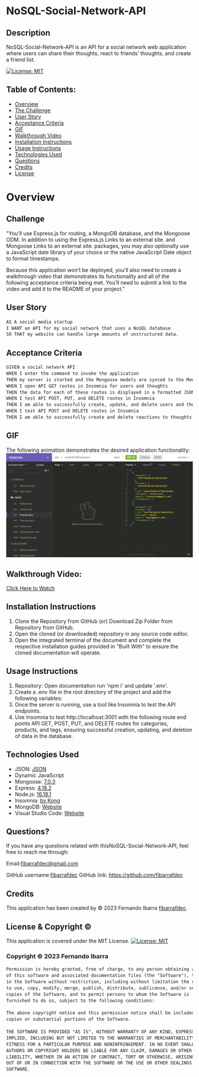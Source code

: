 # NoSQL-Social-Network-API

## Description
NoSQL-Social-Network-API is an API for a social network web application where users can share their thoughts, react to friends’ thoughts, and create a friend list.

[![License: MIT](https://img.shields.io/badge/License-MIT-yellow.svg)](https://opensource.org/licenses/MIT)

## Table of Contents:

- [Overview](#Overview)
- [The Challenge](#Challenge)
- [User Story](#User-Story)
- [Acceptance Criteria](#Acceptance-Criteria)
- [GIF](#GIF)
- [Walkthrough Video](#Walkthrough-Video)
- [Installation Instructions](#Installation-Instructions)
- [Usage Instructions](#Usage-Instructions)
- [Technologies Used](#Technologies-Used)
- [Questions](#Questions)
- [Credits](#Credits)
- [License](#License)

# Overview

## Challenge
"You’ll use Express.js for routing, a MongoDB database, and the Mongoose ODM. In addition to using the Express.js Links to an external site. and Mongoose Links to an external site. packages, you may also optionally use a JavaScript date library of your choice or the native JavaScript Date object to format timestamps.

Because this application won’t be deployed, you’ll also need to create a walkthrough video that demonstrates its functionality and all of the following acceptance criteria being met. You’ll need to submit a link to the video and add it to the README of your project."

## User Story

```md
AS A social media startup
I WANT an API for my social network that uses a NoSQL database
SO THAT my website can handle large amounts of unstructured data.
```

## Acceptance Criteria

```md
GIVEN a social network API
WHEN I enter the command to invoke the application
THEN my server is started and the Mongoose models are synced to the MongoDB database
WHEN I open API GET routes in Insomnia for users and thoughts
THEN the data for each of these routes is displayed in a formatted JSON
WHEN I test API POST, PUT, and DELETE routes in Insomnia
THEN I am able to successfully create, update, and delete users and thoughts in my database
WHEN I test API POST and DELETE routes in Insomnia
THEN I am able to successfully create and delete reactions to thoughts and add and remove friends to a user’s friend list.
```

## GIF

The following animation demonstrates the desired application functionality:
![Note Taker functionality](./Public/assets/images/18-nosql-homework-demo-01.gif)

## Walkthrough Video:
[Click Here to Watch](https://drive.google.com/file/d/1SOhVvnarDO4qcXN0eh3zKB87BdheWAt8/view?usp=sharing)

## Installation Instructions

1. Clone the Repository from GitHub (or) Download Zip Folder from Repository from GitHub.
2. Open the cloned (or downloaded) repository in any source code editor.
3. Open the integrated terminal of the document and complete the respective installation guides provided in "Built With" to ensure the cloned documentation will operate.

## Usage Instructions
1. Repository: Open documentation run 'npm i' and update '.env'.
2. Create a .env file in the root directory of the project and add the following variables:
3. Once the server is running, use a tool like Insomnia to test the API endpoints. 
4. Use Insomnia to test http://localhost:3001 with the following route end points API GET, POST, PUT, and DELETE routes for categories, products, and tags, ensuring successful creation, updating, and deletion of data in the database.

## Technologies Used
- JSON: [JSON](https://www.npmjs.com/package/json)
- Dynamic JavaScript
- Mongoose: [7.0.3](https://www.npmjs.com/package/mongoose)
- Express: [4.18.2](https://www.npmjs.com/package/express)
- Node.js: [16.18.1](https://nodejs.org/en/blog/release/v16.18.1/)
- Insomnia: [by Kong](https://insomnia.rest/)
- MongoDB: [Website](https://www.mongodb.com/)
- Visual Studio Code: [Website](https://code.visualstudio.com/)

## Questions?

If you have any questions related with thisNoSQL-Social-Network-API, feel free to reach me through:

Email:[fibarrafdec@gmail.com](fibarrafdec@gmail.com)

GitHub username:[fibarrafdec](fibarrafdec)
GitHub link: https://github.com/fibarrafdec

## Credits
This application has been created by © 2023 Fernando Ibarra [fibarrafdec](https://github.com/fibarrafdec).

## License & Copyright ©
This application is covered under the MIT License.
[![License: MIT](https://img.shields.io/badge/License-MIT-yellow.svg)](https://opensource.org/licenses/MIT)

### Copyright © 2023 Fernando Ibarra
```md
Permission is hereby granted, free of charge, to any person obtaining a copy
of this software and associated documentation files (the "Software"), to deal
in the Software without restriction, including without limitation the rights
to use, copy, modify, merge, publish, distribute, sublicense, and/or sell
copies of the Software, and to permit persons to whom the Software is
furnished to do so, subject to the following conditions:

The above copyright notice and this permission notice shall be included in all
copies or substantial portions of the Software.

THE SOFTWARE IS PROVIDED "AS IS", WITHOUT WARRANTY OF ANY KIND, EXPRESS OR
IMPLIED, INCLUDING BUT NOT LIMITED TO THE WARRANTIES OF MERCHANTABILITY,
FITNESS FOR A PARTICULAR PURPOSE AND NONINFRINGEMENT. IN NO EVENT SHALL THE
AUTHORS OR COPYRIGHT HOLDERS BE LIABLE FOR ANY CLAIM, DAMAGES OR OTHER
LIABILITY, WHETHER IN AN ACTION OF CONTRACT, TORT OR OTHERWISE, ARISING FROM,
OUT OF OR IN CONNECTION WITH THE SOFTWARE OR THE USE OR OTHER DEALINGS IN THE
SOFTWARE.
```
